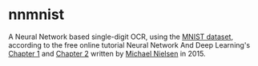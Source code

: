 # nnmnist

A Neural Network based single-digit OCR, using the [MNIST dataset][mnist],
according to the free online tutorial Neural Network And Deep Learning's [Chapter 1][tut1] and [Chapter 2][tut2] written by [Michael Nielsen][mn] in 2015.

[mnist]: http://yann.lecun.com/exdb/mnist/index.html
[tut1]:  http://neuralnetworksanddeeplearning.com/chap1.html
[tut2]:  http://neuralnetworksanddeeplearning.com/chap2.html
[mn]:    http://michaelnielsen.org/
